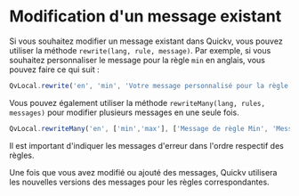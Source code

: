 # Modification d'un message existant

Si vous souhaitez modifier un message existant dans Quickv, vous pouvez utiliser la méthode `rewrite(lang, rule, message)`. Par exemple, si vous souhaitez personnaliser le message pour la règle `min` en anglais, vous pouvez faire ce qui suit :

```javascript
QvLocal.rewrite('en', 'min', 'Votre message personnalisé pour la règle min');
```

Vous pouvez également utiliser la méthode `rewriteMany(lang, rules, messages)` pour modifier plusieurs messages en une seule fois.

```javascript
QvLocal.rewriteMany('en', ['min','max'], ['Message de règle Min', 'Message de règle Max']);
```

Il est important d'indiquer les messages d'erreur dans l'ordre respectif des règles.

Une fois que vous avez modifié ou ajouté des messages, Quickv utilisera les nouvelles versions des messages pour les règles correspondantes.
